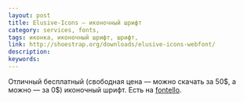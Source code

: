 ```yaml
---
layout: post
title: Elusive-Icons — иконочный шрифт
category: services, fonts, 
tags: иконка, иконочный шрифт, шрифт, 
link: http://shoestrap.org/downloads/elusive-icons-webfont/
description: 
keywords: 
---
```


<p>Отличный бесплатный (свободная цена — можно скачать за 50$, а можно — за 0$) иконочный шрифт. Есть на <a href="/search/id64">fontello</a>.</p>
